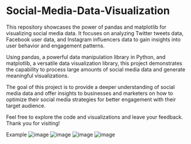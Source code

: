# Social-Media-Data-Visualization
This repository showcases the power of pandas and matplotlib for visualizing social media data. It focuses on analyzing Twitter tweets data, Facebook user data, and Instagram influencers data to gain insights into user behavior and engagement patterns.

Using pandas, a powerful data manipulation library in Python, and matplotlib, a versatile data visualization library, this project demonstrates the capability to process large amounts of social media data and generate meaningful visualizations.

The goal of this project is to provide a deeper understanding of social media data and offer insights to businesses and marketers on how to optimize their social media strategies for better engagement with their target audience.

Feel free to explore the code and visualizations and leave your feedback. Thank you for visiting!

Example
![image](https://user-images.githubusercontent.com/126071672/230137986-71164417-a63c-463b-ac82-18b17e76e7d9.png)
![image](https://user-images.githubusercontent.com/126071672/230138172-5bb77a32-60c1-40b3-b5db-07dd429499ef.png)
![image](https://user-images.githubusercontent.com/126071672/230138300-f8698224-45ac-41ba-aff1-a36cce733fdb.png)
![image](https://user-images.githubusercontent.com/126071672/230138404-a5bac05a-50f2-434f-954e-c0d9c9338dd8.png)
